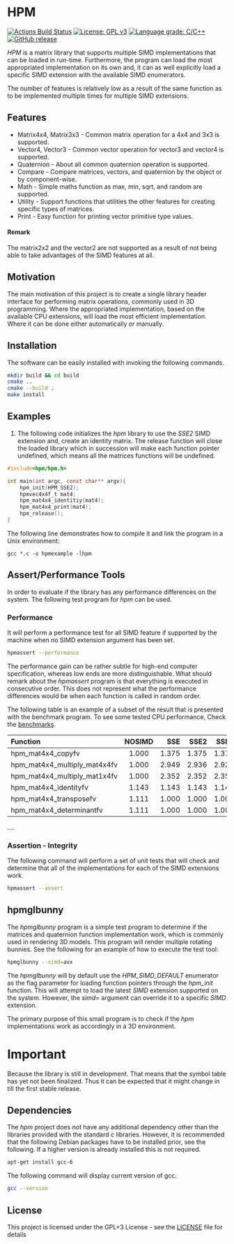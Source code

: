 # HPM
[![Actions Build Status](https://github.com/voldien/hpm/workflows/Hpm/badge.svg?branch=master)](https://github.com/voldien/hpm/actions)
[![License: GPL v3](https://img.shields.io/badge/License-GPLv3-blue.svg)](https://www.gnu.org/licenses/gpl-3.0)
[![Language grade: C/C++](https://img.shields.io/lgtm/grade/cpp/g/voldien/hpm.svg?logo=lgtm&logoWidth=18)](https://lgtm.com/projects/g/voldien/hpm/context:cpp)
[![GitHub release](https://img.shields.io/github/release/voldien/hpm.svg)](https://github.com/voldien/hpm/releases)

*HPM* is a matrix library that supports multiple SIMD implementations that can be loaded in run-time. Furthermore, the program can load the most appropriated implementation on its own and, it can as well explicitly load a specific SIMD extension with the available SIMD enumerators.

The number of features is relatively low as a result of the same function as to be implemented multiple times for multiple SIMD extensions.
## Features ##
* Matrix4x4, Matrix3x3 - Common matrix operation for a 4x4 and 3x3 is supported.
* Vector4, Vector3 - Common vector operation for vector3 and vector4 is supported.
* Quaternion - About all common quaternion operation is supported.
* Compare - Compare matrices, vectors, and quaternion by the object or by component-wise.
* Math - Simple maths function as max, min, sqrt, and random are supported.
* Utility - Support functions that utilities the other features for creating specific types of matrices.
* Print - Easy function for printing vector primitive type values.

#### Remark
The matrix2x2 and the vector2 are not supported as a result of not being able to take advantages of the SIMD features at all.

## Motivation
The main motivation of this project is to create a single library header interface for performing matrix operations, commonly used in 3D programming. Where the appropriated implementation, based on the available CPU extensions, will load the most efficient implementation. 
Where it can be done either automatically or manually.

## Installation
The software can be easily installed with invoking the following commands.
```bash
mkdir build && cd build
cmake ..
cmake --build .
make install
```

## Examples
1. The following code initializes the *hpm* library to use the *SSE2* SIMD extension and, create an identity matrix. The release function will close the loaded library which in succession will make each function pointer undefined, which means all the matrices functions will be undefined.
```c
#include<hpm/hpm.h>

int main(int argc, const char** argv){
	hpm_init(HPM_SSE2);
	hpmvec4x4f_t mat4;
	hpm_mat4x4_identitiy(mat4);
	hpm_mat4x4_print(mat4);
	hpm_release();
}
```
The following line demonstrates how to compile it and link the program in a Unix environment:
```
gcc *.c -o hpmexample -lhpm
```

## Assert/Performance Tools
In order to evaluate if the library has any performance differences on the system. The following test program for *hpm* can be used.
### Performance 
It will perform a performance test for all SIMD feature if supported by the machine when no SIMD extension argument has been set.
```bash
hpmassert --performance
```
The performance gain can be rather subtle for high-end computer specification, whereas low ends are more distinguishable. What should remark about the *hpmassert* program is that everything is executed in consecutive order. This does not represent what the performance differences would be when each function is called in random order.

The following table is an example of a subset of the result that is presented with the benchmark program. To see some tested CPU performance, Check the [benchmarks](test/hpmassert/README.md).


|         Function             | NOSIMD |   SSE  |  SSE2  |  SSE3  | SSSE3  | SSE41  | SSE42  |   AVX  |
| :---                         |     :---:  |      ---: |      ---: |      ---: |      ---: |      ---: |      ---: |      ---: |
| hpm_mat4x4_copyfv            |      1.000 |     1.375 |     1.375 |     1.375 |     1.375 |     1.375 |     1.376 |     1.032 |
| hpm_mat4x4_multiply_mat4x4fv |      1.000 |     2.949 |     2.936 |     2.925 |     2.949 |     2.899 |     2.939 |     3.476 |
| hpm_mat4x4_multiply_mat1x4fv |      1.000 |     2.352 |     2.352 |     2.352 |     2.352 |     2.353 |     2.354 |     2.537 |
| hpm_mat4x4_identityfv        |      1.143 |     1.143 |     1.143 |     1.143 |     1.143 |     1.143 |     1.143 |     1.000 |
| hpm_mat4x4_transposefv       |      1.111 |     1.000 |     1.000 |     1.000 |     1.000 |     1.000 |     1.000 |     1.213 |
| hpm_mat4x4_determinantfv     |      1.111 |     1.000 |     1.000 |     1.000 |     1.000 |     1.000 |     1.000 |     1.212 |
....
### Assertion - Integrity
The following command will perform a set of unit tests that will check and determine that all of the implementations for each of the SIMD extensions work.
```bash
hpmassert --assert
```

## hpmglbunny 
The *hpmglbunny* program is a simple test program to determine if the matrices and quaternion function implementation work, which is commonly used in rendering 3D models. This program will render multiple rotating bunnies.
See the following for an example of how to execute the test tool:
```bash
hpmglbunny --simd=avx
```
The *hpmglbunny* will by default use the *HPM_SIMD_DEFAULT* enumerator as the flag parameter for loading function pointers through the *hpm_init* function. This will attempt to load the latest *SIMD* extension supported on the system. However, the *simd=* argument can override it to a specific *SIMD* extension.

The primary purpose of this small program is to check if the *hpm* implementations work as accordingly in a 3D environment.

# Important 
Because the library is still in development. That means that the symbol table has yet not been finalized. Thus it can be expected that it might change in till the first stable release.

## Dependencies 
The *hpm* project does not have any additional dependency other than the libraries provided with the standard *c* libraries.
However, it is recommended that the following Debian packages have to be installed prior, see the following. If a higher version is already installed this is not required.
```bash
apt-get install gcc-6
```
The following command will display current version of gcc.
```bash
gcc --version
```

## License
This project is licensed under the GPL+3 License - see the [LICENSE](LICENSE) file for details

